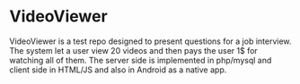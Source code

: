 # VideoViewer

VideoViewer is a test repo designed to present questions for a job interview.
The system let a user view 20 videos and then pays the user 1$ for watching all of them.
The server side is implemented in php/mysql and client side in HTML/JS and also in Android as a native app.

